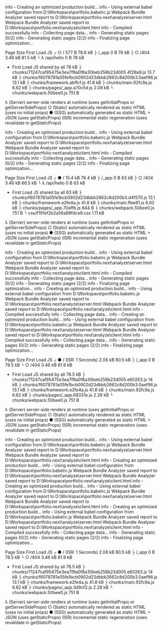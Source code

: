 info  - Creating an optimized production build...
info  - Using external babel configuration from D:\Workspace\portfolio\.babelrc.js
Webpack Bundle Analyzer saved report to D:\Workspace\portfolio\.next\analyze\server.html
Webpack Bundle Analyzer saved report to D:\Workspace\portfolio\.next\analyze\client.html
info  - Compiled successfully
info  - Collecting page data...
info  - Generating static pages (0/2)
info  - Generating static pages (2/2)
info  - Finalizing page optimization...

Page                                                           Size     First Load JS
┌ ○ /                                                          577 B          78.6 kB
├   /_app                                                      0 B              78 kB
├ ○ /404                                                       3.46 kB        81.5 kB
└ λ /api/hello                                                 0 B              78 kB
+ First Load JS shared by all                                  78 kB
  ├ chunks/71247caf95475e3ea7f9a0f8a30beb258b23d005.4f28a9.js  13.7 kB
  ├ chunks/f6078781a05fe1bcb0902d23dbbb2662c8d200b3.0aef96.js  13.1 kB
  ├ chunks/framework.abffcf.js                                 41.8 kB
  ├ chunks/main.92fc9a.js                                      6.62 kB
  ├ chunks/pages/_app.a70c5d.js                                2.08 kB
  └ chunks/webpack.50bee0.js                                   751 B

λ  (Server)  server-side renders at runtime (uses getInitialProps or getServerSideProps)
○  (Static)  automatically rendered as static HTML (uses no initial props)
●  (SSG)     automatically generated as static HTML + JSON (uses getStaticProps)
   (ISR)     incremental static regeneration (uses revalidate in getStaticProps)

info  - Creating an optimized production build...
info  - Using external babel configuration from D:\Workspace\portfolio\.babelrc.js
Webpack Bundle Analyzer saved report to D:\Workspace\portfolio\.next\analyze\server.html
Webpack Bundle Analyzer saved report to D:\Workspace\portfolio\.next\analyze\client.html
info  - Compiled successfully
info  - Collecting page data...
info  - Generating static pages (0/2)
info  - Generating static pages (2/2)
info  - Finalizing page optimization...

Page                                                           Size     First Load JS
┌ ● /                                                          15.4 kB        78.4 kB
├   /_app                                                      0 B              63 kB
├ ○ /404                                                       3.46 kB        66.5 kB
└ λ /api/hello                                                 0 B              63 kB
+ First Load JS shared by all                                  63 kB
  ├ chunks/f6078781a05fe1bcb0902d23dbbb2662c8d200b3.d4f570.js  13.1 kB
  ├ chunks/framework.e2fe4a.js                                 41.8 kB
  ├ chunks/main.1fee81.js                                      6.62 kB
  ├ chunks/pages/_app.70affb.js                                844 B
  ├ chunks/webpack.50bee0.js                                   751 B
  └ css/f191ef2b2a56a99fdce9.css                               1.11 kB

λ  (Server)  server-side renders at runtime (uses getInitialProps or getServerSideProps)
○  (Static)  automatically rendered as static HTML (uses no initial props)
●  (SSG)     automatically generated as static HTML + JSON (uses getStaticProps)
   (ISR)     incremental static regeneration (uses revalidate in getStaticProps)

info  - Creating an optimized production build...
info  - Using external babel configuration from D:\Workspace\portfolio\.babelrc.js
Webpack Bundle Analyzer saved report to D:\Workspace\portfolio\.next\analyze\server.html
Webpack Bundle Analyzer saved report to D:\Workspace\portfolio\.next\analyze\client.html
info  - Compiled successfully
info  - Collecting page data...
info  - Generating static pages (0/2)
info  - Generating static pages (2/2)
info  - Finalizing page optimization...
info  - Creating an optimized production build...
info  - Using external babel configuration from D:\Workspace\portfolio\.babelrc.js
Webpack Bundle Analyzer saved report to D:\Workspace\portfolio\.next\analyze\server.html
Webpack Bundle Analyzer saved report to D:\Workspace\portfolio\.next\analyze\client.html
info  - Compiled successfully
info  - Collecting page data...
info  - Creating an optimized production build...
info  - Using external babel configuration from D:\Workspace\portfolio\.babelrc.js
Webpack Bundle Analyzer saved report to D:\Workspace\portfolio\.next\analyze\server.html
Webpack Bundle Analyzer saved report to D:\Workspace\portfolio\.next\analyze\client.html
info  - Compiled successfully
info  - Collecting page data...
info  - Generating static pages (0/2)
info  - Generating static pages (2/2)
info  - Finalizing page optimization...

Page                                                           Size     First Load JS
┌ ● / (ISR: 1 Seconds)                                         2.06 kB        80.5 kB
├   /_app                                                      0 B            78.5 kB
└ ○ /404                                                       3.46 kB        81.9 kB
+ First Load JS shared by all                                  78.5 kB
  ├ chunks/71247caf95475e3ea7f9a0f8a30beb258b23d005.e60263.js  14 kB
  ├ chunks/f6078781a05fe1bcb0902d23dbbb2662c8d200b3.0aef96.js  13.1 kB
  ├ chunks/framework.e2fe4a.js                                 41.8 kB
  ├ chunks/main.92fc9a.js                                      6.62 kB
  ├ chunks/pages/_app.68331e.js                                2.28 kB
  └ chunks/webpack.50bee0.js                                   751 B

λ  (Server)  server-side renders at runtime (uses getInitialProps or getServerSideProps)
○  (Static)  automatically rendered as static HTML (uses no initial props)
●  (SSG)     automatically generated as static HTML + JSON (uses getStaticProps)
   (ISR)     incremental static regeneration (uses revalidate in getStaticProps)

info  - Creating an optimized production build...
info  - Using external babel configuration from D:\Workspace\portfolio\.babelrc.js
Webpack Bundle Analyzer saved report to D:\Workspace\portfolio\.next\analyze\server.html
Webpack Bundle Analyzer saved report to D:\Workspace\portfolio\.next\analyze\client.html
info  - Creating an optimized production build...
info  - Using external babel configuration from D:\Workspace\portfolio\.babelrc.js
Webpack Bundle Analyzer saved report to D:\Workspace\portfolio\.next\analyze\server.html
Webpack Bundle Analyzer saved report to D:\Workspace\portfolio\.next\analyze\client.html
info  - Creating an optimized production build...
info  - Using external babel configuration from D:\Workspace\portfolio\.babelrc.js
Webpack Bundle Analyzer saved report to D:\Workspace\portfolio\.next\analyze\server.html
Webpack Bundle Analyzer saved report to D:\Workspace\portfolio\.next\analyze\client.html
info  - Creating an optimized production build...
info  - Using external babel configuration from D:\Workspace\portfolio\.babelrc.js
Webpack Bundle Analyzer saved report to D:\Workspace\portfolio\.next\analyze\server.html
Webpack Bundle Analyzer saved report to D:\Workspace\portfolio\.next\analyze\client.html
info  - Compiled successfully
info  - Collecting page data...
info  - Generating static pages (0/2)
info  - Generating static pages (2/2)
info  - Finalizing page optimization...

Page                                                           Size     First Load JS
┌ ● / (ISR: 1 Seconds)                                         2.08 kB        80.5 kB
├   /_app                                                      0 B            78.5 kB
└ ○ /404                                                       3.46 kB        81.9 kB
+ First Load JS shared by all                                  78.5 kB
  ├ chunks/71247caf95475e3ea7f9a0f8a30beb258b23d005.e60263.js  14 kB
  ├ chunks/f6078781a05fe1bcb0902d23dbbb2662c8d200b3.0aef96.js  13.1 kB
  ├ chunks/framework.e2fe4a.js                                 41.8 kB
  ├ chunks/main.92fc9a.js                                      6.62 kB
  ├ chunks/pages/_app.3d9cf2.js                                2.28 kB
  └ chunks/webpack.50bee0.js                                   751 B

λ  (Server)  server-side renders at runtime (uses getInitialProps or getServerSideProps)
○  (Static)  automatically rendered as static HTML (uses no initial props)
●  (SSG)     automatically generated as static HTML + JSON (uses getStaticProps)
   (ISR)     incremental static regeneration (uses revalidate in getStaticProps)

